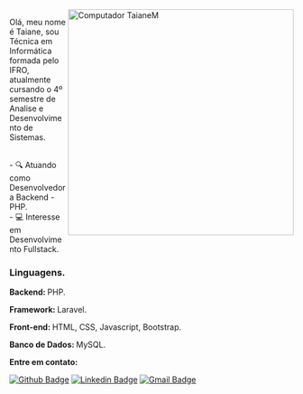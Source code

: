 <img src="https://raw.githubusercontent.com/MicaelliMedeiros/micaellimedeiros/master/image/computer-illustration.png" min-width="400px" max-width="400px" width="400px" align="right" alt="Computador TaianeM">

<p align="left"> 
  Olá, meu nome é Taiane, sou Técnica em Informática formada pelo IFRO, atualmente cursando o 4º semestre de Analise e Desenvolvimento de Sistemas.
</p>

<p align="left">
  <br> - 🔍 Atuando como Desenvolvedora Backend - PHP. </br>
  - 💻 Interesse em Desenvolvimento Fullstack.
</p>
<h3> Linguagens. </h3>
<p align="left"> <strong> Backend: </strong> PHP. </p>
<p align="left"> <strong> Framework: </strong> Laravel. </p>
<p align="left"> <strong> Front-end: </strong> HTML, CSS, Javascript, Bootstrap. </p>
<p align="left"> <strong> Banco de Dados: </strong> MySQL. </p>


**Entre em contato:**

[![Github Badge](https://img.shields.io/badge/-Github-000?style=flat-square&logo=Github&logoColor=white&link=https://github.com/TaianeM)](https://github.com/TaianeM)
[![Linkedin Badge](https://img.shields.io/badge/-LinkedIn-blue?style=flat-square&logo=Linkedin&logoColor=white&link=https://www.linkedin.com/in/taiane-medeiro/)](https://www.linkedin.com/in/taiane-medeiro/)
[![Gmail Badge](https://img.shields.io/badge/-Gmail-c14438?style=flat-square&logo=Gmail&logoColor=white&link=mailto:taianemedeiro16@gmail.com)](mailto:taianemedeiro16@gmail.com)
